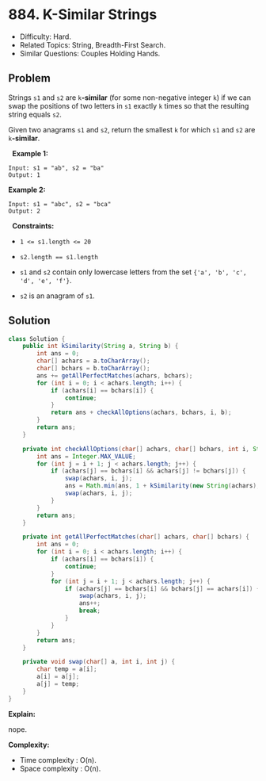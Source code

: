 # 884. K-Similar Strings

- Difficulty: Hard.
- Related Topics: String, Breadth-First Search.
- Similar Questions: Couples Holding Hands.

## Problem

Strings ```s1``` and ```s2``` are ```k```**-similar** (for some non-negative integer ```k```) if we can swap the positions of two letters in ```s1``` exactly ```k``` times so that the resulting string equals ```s2```.

Given two anagrams ```s1``` and ```s2```, return the smallest ```k``` for which ```s1``` and ```s2``` are ```k```**-similar**.

 
**Example 1:**

```
Input: s1 = "ab", s2 = "ba"
Output: 1
```

**Example 2:**

```
Input: s1 = "abc", s2 = "bca"
Output: 2
```

 
**Constraints:**


	
- ```1 <= s1.length <= 20```
	
- ```s2.length == s1.length```
	
- ```s1``` and ```s2``` contain only lowercase letters from the set ```{'a', 'b', 'c', 'd', 'e', 'f'}```.
	
- ```s2``` is an anagram of ```s1```.



## Solution

```java
class Solution {
    public int kSimilarity(String a, String b) {
        int ans = 0;
        char[] achars = a.toCharArray();
        char[] bchars = b.toCharArray();
        ans += getAllPerfectMatches(achars, bchars);
        for (int i = 0; i < achars.length; i++) {
            if (achars[i] == bchars[i]) {
                continue;
            }
            return ans + checkAllOptions(achars, bchars, i, b);
        }
        return ans;
    }

    private int checkAllOptions(char[] achars, char[] bchars, int i, String b) {
        int ans = Integer.MAX_VALUE;
        for (int j = i + 1; j < achars.length; j++) {
            if (achars[j] == bchars[i] && achars[j] != bchars[j]) {
                swap(achars, i, j);
                ans = Math.min(ans, 1 + kSimilarity(new String(achars), b));
                swap(achars, i, j);
            }
        }
        return ans;
    }

    private int getAllPerfectMatches(char[] achars, char[] bchars) {
        int ans = 0;
        for (int i = 0; i < achars.length; i++) {
            if (achars[i] == bchars[i]) {
                continue;
            }
            for (int j = i + 1; j < achars.length; j++) {
                if (achars[j] == bchars[i] && bchars[j] == achars[i]) {
                    swap(achars, i, j);
                    ans++;
                    break;
                }
            }
        }
        return ans;
    }

    private void swap(char[] a, int i, int j) {
        char temp = a[i];
        a[i] = a[j];
        a[j] = temp;
    }
}
```

**Explain:**

nope.

**Complexity:**

* Time complexity : O(n).
* Space complexity : O(n).
